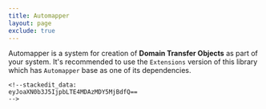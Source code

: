 ```yaml
---
title: Automapper
layout: page
exclude: true
---
```


Automapper is a system for creation of **Domain Transfer Objects** as part of your system. It's recommended to use the `Extensions` version of this library which has `Automapper` base as one of its dependencies.
```
<!--stackedit_data:
eyJoaXN0b3J5IjpbLTE4MDAzMDY5MjBdfQ==
-->
